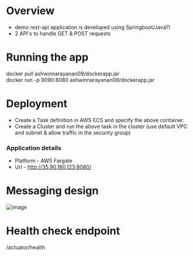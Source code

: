 # Overview
- demo rest-api application is developed using Springboot/Java11
- 2 API's to handle GET & POST requests


# Running the app
  docker pull ashwinnarayanan09/dockerapp.jar    
  docker run -p 9090:8080 ashwinnarayanan09/dockerapp.jar

# Deployment 
- Create a Task definition in AWS ECS and specify the above container.    
- Create a Cluster and run the above task in the cluster (use default VPC and subnet & allow traffic in the security group)

### Application details
- Platform - AWS Fargate
- Url - http://35.90.180.123:8080/

# Messaging design
![image](https://user-images.githubusercontent.com/18032733/190396800-cdceb7d1-5b9f-4534-9181-dbb555569a79.png)

# Health check endpoint

/actuator/health
